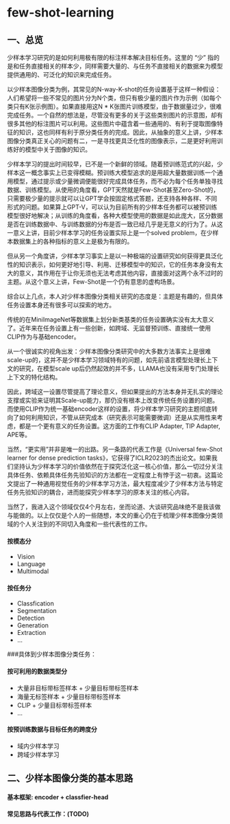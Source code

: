 # few-shot-learning
## 一、总览

少样本学习研究的是如何利用极有限的标注样本解决目标任务。这里的 “少” 指的是和任务直接相关的样本少，同样需要大量的、与任务不直接相关的数据来为模型提供通用的、可泛化的知识来完成任务。

以少样本图像分类为例，其常见的N-way-K-shot的任务设置基于这样一种假设：人们希望将一些不常见的图片分为N个类，但只有极少量的图片作为示例（如每个类只有K张示例图）。如果直接用这N * K张图片训练模型，由于数据量过少，很难完成任务。一个自然的想法是，尽管没有更多的关于这些类别图片的示意图，却有很多其他的标注图片可以利用。这些图片中蕴含着一些通用的、有利于提取图像特征的知识，这也同样有利于原分类任务的完成。因此，从抽象的意义上讲，少样本图像分类真正关心的问题有二，一是寻找更具泛化性的图像表示，二是更好利用训练好的模型中关于图像的知识。

少样本学习的提出时间较早，已不是一个新鲜的领域。随着预训练范式的兴起，少样本这一概念事实上已变得模糊。预训练大模型追求的是用超大量数据训练一个通用模型，通过提示或少量微调便能很好完成具体任务，而不必为每个任务单独寻找数据、训练模型。从使用的角度看，GPT天然就是Few-Shot甚至Zero-Shot的，只需要极少量的提示就可以让GPT学会按固定格式答题，还支持各种各样、不同形式的问题。如果算上GPT-V，可以认为目前所有的少样本任务都可以被预训练模型很好地解决；从训练的角度看，各种大模型使用的数据是如此庞大，区分数据是否在训练数据中、与训练数据的分布是否一致已经几乎是无意义的行为了。从这一意义上讲，目前少样本学习的任务设置实际上是一个solved problem，在少样本数据集上的各种指标的意义上是极为有限的。

但从另一个角度讲，少样本学习事实上是以一种极端的设置研究如何获得更具泛化性的知识表示，如何更好地引导、利用、迁移模型中的知识，它的任务本身没有太大的意义，其作用在于让你无须也无法考虑其他内容，直接面对这两个永不过时的主题。从这个意义上讲，Few-Shot是一个仍有意思的虚构场景。

综合以上几点，本人对少样本图像分类相关研究的态度是：主题是有趣的，但具体任务设置本身还有很多可以探索的地方。

传统的在MiniImageNet等数据集上划分新类基类的任务设置确实没有太大意义了。近年来在任务设置上有一些创新，如跨域、无监督预训练、直接统一使用CLIP作为与基础encoder。

从一个很诚实的视角出发：少样本图像分类研究中的大多数方法事实上是很难scale-up的，这并不是少样本学习领域特有的问题，如先前语言模型处理长上下文的研究，在模型scale up后仍然起效的并不多，LLAMA也没有采用专门处理长上下文的特化结构。

因此，跨域这一设置尽管提高了理论意义，但如果提出的方法本身并无扎实的理论支撑或实验来证明其Scale-up能力，那仍没有根本上改变传统任务设置的问题。而使用CLIP作为统一基础encoder这样的设置，将少样本学习研究的主题彻底转向了如何利用知识，不管从研究成本（研究表示可能需要微调）还是从实用性来考虑，都是一个更有意义的任务设置。这方面的工作有CLIP Adapter, TIP Adapter, APE等。

当然，“更实用”并非是唯一的出路。另一条路的代表工作是《Universal few-Shot learner for dense prediction tasks》，它获得了ICLR2023的杰出论文。如果我们坚持认为少样本学习的价值依然在于探究泛化这一核心价值，那么一切过分关注具体任务、依赖具体任务先验知识的方法都在一定程度上有悖于这一初衷。这篇论文提出了一种通用视觉任务的少样本学习方法，最大程度减少了少样本方法与特定任务先验知识的耦合，进而能探究少样本学习的原本关注的核心内容。

当然了，我进入这个领域仅仅4个月左右，坐而论道、大谈研究品味绝不是我该做与能做的。以上仅仅是个人的一些随想，本文的重心仍在于梳理少样本图像分类领域的个人关注到的不同切入角度和一些代表性的工作。





#### 按模态分
* Vision
* Language
* Multimodal

#### 按任务分
* Classfication
* Segmentation
* Detection
* Generation
* Extraction
* ...

###具体到少样本图像分类任务：
#### 按可利用的数据类型分
* 大量非目标带标签样本 + 少量目标带标签样本
* 海量无标签样本 + 少量目标带标签样本
* CLIP + 少量目标带标签样本
* ...

#### 按预训练数据与目标任务的跨度分
* 域内少样本学习
* 跨域少样本学习

## 二、少样本图像分类的基本思路
#### 基本框架: encoder + classfier-head
#### 常见思路与代表工作：(TODO)









